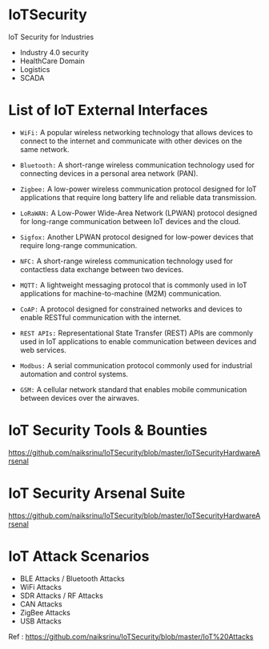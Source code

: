# IoTSecurity

IoT Security for Industries  
  - Industry 4.0 security
  - HealthCare Domain
  - Logistics 
  - SCADA

<!--- Copy from here --->
# List of IoT External Interfaces

- `WiFi:` A popular wireless networking technology that allows devices to connect to the internet and communicate with other devices on the same network.

- `Bluetooth:` A short-range wireless communication technology used for connecting devices in a personal area network (PAN).

- `Zigbee:` A low-power wireless communication protocol designed for IoT applications that require long battery life and reliable data transmission.

- `LoRaWAN:` A Low-Power Wide-Area Network (LPWAN) protocol designed for long-range communication between IoT devices and the cloud.

- `Sigfox:` Another LPWAN protocol designed for low-power devices that require long-range communication.

- `NFC:` A short-range wireless communication technology used for contactless data exchange between two devices.

- `MQTT:` A lightweight messaging protocol that is commonly used in IoT applications for machine-to-machine (M2M) communication.

- `CoAP:` A protocol designed for constrained networks and devices to enable RESTful communication with the internet.

- `REST APIs:` Representational State Transfer (REST) APIs are commonly used in IoT applications to enable communication between devices and web services.

- `Modbus:` A serial communication protocol commonly used for industrial automation and control systems.

- `GSM:` A cellular network standard that enables mobile communication between devices over the airwaves.

<!--- file --->


<!--- Copy from here --->
# IoT Security Tools & Bounties  

https://github.com/naiksrinu/IoTSecurity/blob/master/IoTSecurityHardwareArsenal


# IoT Security Arsenal Suite  

https://github.com/naiksrinu/IoTSecurity/blob/master/IoTSecurityHardwareArsenal

 
# IoT Attack Scenarios  
  - BLE Attacks / Bluetooth Attacks
  - WiFi Attacks
  - SDR Attacks / RF Attacks
  - CAN Attacks
  - ZigBee Attacks
  - USB Attacks  
  
Ref : https://github.com/naiksrinu/IoTSecurity/blob/master/IoT%20Attacks

<!--- file --->
  
  

